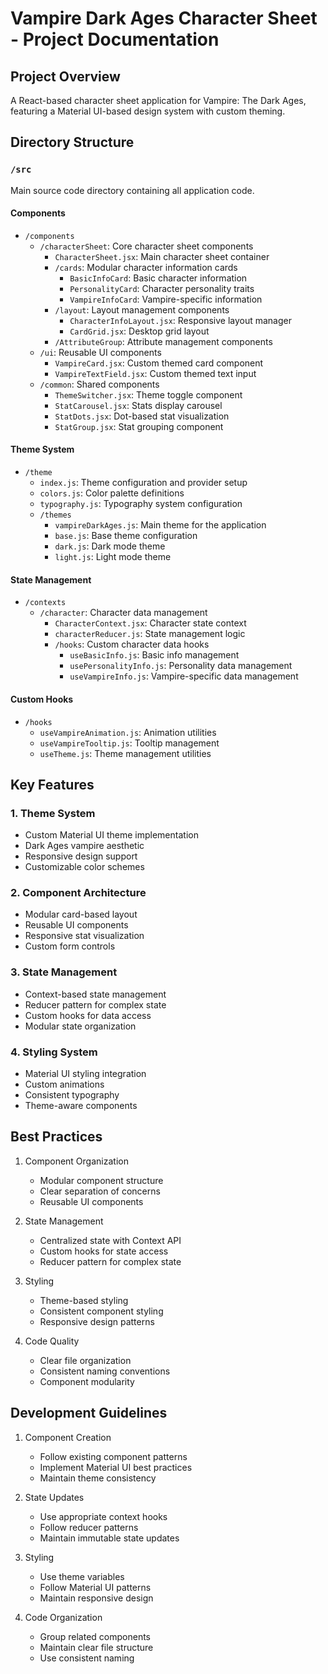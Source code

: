 # Vampire Dark Ages Character Sheet - Project Documentation

## Project Overview
A React-based character sheet application for Vampire: The Dark Ages, featuring a Material UI-based design system with custom theming.

## Directory Structure

### `/src`
Main source code directory containing all application code.

#### Components
- `/components`
  - `/characterSheet`: Core character sheet components
    - `CharacterSheet.jsx`: Main character sheet container
    - `/cards`: Modular character information cards
      - `BasicInfoCard`: Basic character information
      - `PersonalityCard`: Character personality traits
      - `VampireInfoCard`: Vampire-specific information
    - `/layout`: Layout management components
      - `CharacterInfoLayout.jsx`: Responsive layout manager
      - `CardGrid.jsx`: Desktop grid layout
    - `/AttributeGroup`: Attribute management components
  - `/ui`: Reusable UI components
    - `VampireCard.jsx`: Custom themed card component
    - `VampireTextField.jsx`: Custom themed text input
  - `/common`: Shared components
    - `ThemeSwitcher.jsx`: Theme toggle component
    - `StatCarousel.jsx`: Stats display carousel
    - `StatDots.jsx`: Dot-based stat visualization
    - `StatGroup.jsx`: Stat grouping component

#### Theme System
- `/theme`
  - `index.js`: Theme configuration and provider setup
  - `colors.js`: Color palette definitions
  - `typography.js`: Typography system configuration
  - `/themes`
    - `vampireDarkAges.js`: Main theme for the application
    - `base.js`: Base theme configuration
    - `dark.js`: Dark mode theme
    - `light.js`: Light mode theme

#### State Management
- `/contexts`
  - `/character`: Character data management
    - `CharacterContext.jsx`: Character state context
    - `characterReducer.js`: State management logic
    - `/hooks`: Custom character data hooks
      - `useBasicInfo.js`: Basic info management
      - `usePersonalityInfo.js`: Personality data management
      - `useVampireInfo.js`: Vampire-specific data management

#### Custom Hooks
- `/hooks`
  - `useVampireAnimation.js`: Animation utilities
  - `useVampireTooltip.js`: Tooltip management
  - `useTheme.js`: Theme management utilities

## Key Features

### 1. Theme System
- Custom Material UI theme implementation
- Dark Ages vampire aesthetic
- Responsive design support
- Customizable color schemes

### 2. Component Architecture
- Modular card-based layout
- Reusable UI components
- Responsive stat visualization
- Custom form controls

### 3. State Management
- Context-based state management
- Reducer pattern for complex state
- Custom hooks for data access
- Modular state organization

### 4. Styling System
- Material UI styling integration
- Custom animations
- Consistent typography
- Theme-aware components

## Best Practices
1. Component Organization
   - Modular component structure
   - Clear separation of concerns
   - Reusable UI components

2. State Management
   - Centralized state with Context API
   - Custom hooks for state access
   - Reducer pattern for complex state

3. Styling
   - Theme-based styling
   - Consistent component styling
   - Responsive design patterns

4. Code Quality
   - Clear file organization
   - Consistent naming conventions
   - Component modularity

## Development Guidelines
1. Component Creation
   - Follow existing component patterns
   - Implement Material UI best practices
   - Maintain theme consistency

2. State Updates
   - Use appropriate context hooks
   - Follow reducer patterns
   - Maintain immutable state updates

3. Styling
   - Use theme variables
   - Follow Material UI patterns
   - Maintain responsive design

4. Code Organization
   - Group related components
   - Maintain clear file structure
   - Use consistent naming
